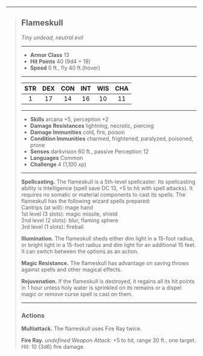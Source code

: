 ***
> ## Flameskull
> *Tiny undead, neutral evil*
> 
> ***
> 
> - **Armor Class** 13
> - **Hit Points** 40 (9d4 + 18)
> - **Speed** 0 ft., fly 40 ft.(hover)
> 
> ***
> 
> |STR|DEX|CON|INT|WIS|CHA|
> |:---:|:---:|:---:|:---:|:---:|:---:|
> |1|17|14|16|10|11|
> 
> ***
> 
> - **Skills** arcana +5, perception +2
> - **Damage Resistances** lightning, necrotic, piercing
> - **Damage Immunities** cold, fire, poison
> - **Condition Immunities** charmed, frightened, paralyzed, poisoned, prone
> - **Senses** darkvision 60 ft., passive Perception 12
> - **Languages** Common
> - **Challenge** 4 (1,100 xp)
> 
> ***
> 
> **Spellcasting.** The flameskull is a 5th-level spellcaster. Its spellcasting ability is Intelligence (spell save DC 13, +5 to hit with spell attacks). It requires no somatic or material components to cast its spells. The flameskull has the following wizard spells prepared:  
> Cantrips (at will): mage hand  
> 1st level (3 slots): magic missile, shield  
> 2nd level (2 slots): blur, flaming sphere  
> 3rd level (1 slots): fireball
> 
> **Illumination.** The flameskull sheds either dim light in a 15-foot radius, or bright light in a 15-foot radius and dim light for an additional 15 feet. It can switch between the options as an action.
> 
> **Magic Resistance.** The flameskull has advantage on saving throws against spells and other magical effects.
> 
> **Rejuvenation.** If the flameskull is destroyed, it regains all its hit points in 1 hour unless holy water is sprinkled on its remains or a dispel magic or remove curse spell is cast on them.
> 
> ***
> 
> ### Actions
> **Multiattack.** The flameskull uses Fire Ray twice.
> 
> **Fire Ray.** *undefined Weapon Attack:* +5 to hit, range 30 ft., one target. *Hit:* 10 (3d6) fire damage.